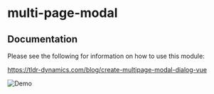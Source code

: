 # multi-page-modal

## Documentation
Please see the following for information on how to use this module:

<https://tldr-dynamics.com/blog/create-multipage-modal-dialog-vue>

![Demo](https://tldr-dynamics-assets.s3.us-east-2.amazonaws.com/img/posts/multipagemodal_105.gif)
